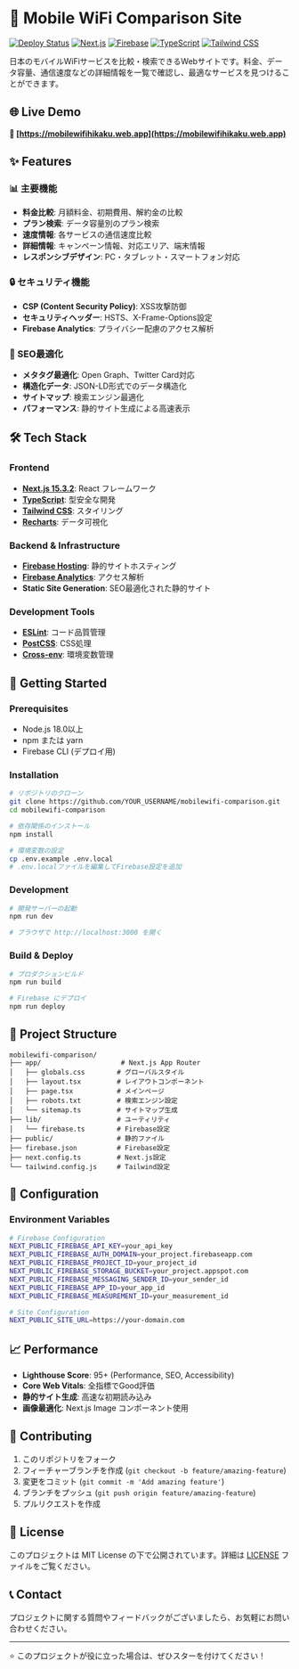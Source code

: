 # 📱 Mobile WiFi Comparison Site

[![Deploy Status](https://img.shields.io/badge/deploy-success-brightgreen)](https://mobilewifihikaku.web.app)
[![Next.js](https://img.shields.io/badge/Next.js-15.3.2-black)](https://nextjs.org/)
[![Firebase](https://img.shields.io/badge/Firebase-12.0.0-orange)](https://firebase.google.com/)
[![TypeScript](https://img.shields.io/badge/TypeScript-5.0-blue)](https://www.typescriptlang.org/)
[![Tailwind CSS](https://img.shields.io/badge/Tailwind-3.4.17-blue)](https://tailwindcss.com/)

日本のモバイルWiFiサービスを比較・検索できるWebサイトです。料金、データ容量、通信速度などの詳細情報を一覧で確認し、最適なサービスを見つけることができます。

## 🌐 Live Demo

**🔗 [https://mobilewifihikaku.web.app](https://mobilewifihikaku.web.app)**

## ✨ Features

### 📊 主要機能
- **料金比較**: 月額料金、初期費用、解約金の比較
- **プラン検索**: データ容量別のプラン検索
- **速度情報**: 各サービスの通信速度比較
- **詳細情報**: キャンペーン情報、対応エリア、端末情報
- **レスポンシブデザイン**: PC・タブレット・スマートフォン対応

### 🔒 セキュリティ機能
- **CSP (Content Security Policy)**: XSS攻撃防御
- **セキュリティヘッダー**: HSTS、X-Frame-Options設定
- **Firebase Analytics**: プライバシー配慮のアクセス解析

### 🚀 SEO最適化
- **メタタグ最適化**: Open Graph、Twitter Card対応
- **構造化データ**: JSON-LD形式でのデータ構造化
- **サイトマップ**: 検索エンジン最適化
- **パフォーマンス**: 静的サイト生成による高速表示

## 🛠️ Tech Stack

### Frontend
- **[Next.js 15.3.2](https://nextjs.org/)**: React フレームワーク
- **[TypeScript](https://www.typescriptlang.org/)**: 型安全な開発
- **[Tailwind CSS](https://tailwindcss.com/)**: スタイリング
- **[Recharts](https://recharts.org/)**: データ可視化

### Backend & Infrastructure
- **[Firebase Hosting](https://firebase.google.com/products/hosting)**: 静的サイトホスティング
- **[Firebase Analytics](https://firebase.google.com/products/analytics)**: アクセス解析
- **Static Site Generation**: SEO最適化された静的サイト

### Development Tools
- **[ESLint](https://eslint.org/)**: コード品質管理
- **[PostCSS](https://postcss.org/)**: CSS処理
- **[Cross-env](https://github.com/kentcdodds/cross-env)**: 環境変数管理

## 🚀 Getting Started

### Prerequisites
- Node.js 18.0以上
- npm または yarn
- Firebase CLI (デプロイ用)

### Installation

```bash
# リポジトリのクローン
git clone https://github.com/YOUR_USERNAME/mobilewifi-comparison.git
cd mobilewifi-comparison

# 依存関係のインストール
npm install

# 環境変数の設定
cp .env.example .env.local
# .env.localファイルを編集してFirebase設定を追加
```

### Development

```bash
# 開発サーバーの起動
npm run dev

# ブラウザで http://localhost:3000 を開く
```

### Build & Deploy

```bash
# プロダクションビルド
npm run build

# Firebase にデプロイ
npm run deploy
```

## 📁 Project Structure

```
mobilewifi-comparison/
├── app/                    # Next.js App Router
│   ├── globals.css        # グローバルスタイル
│   ├── layout.tsx         # レイアウトコンポーネント
│   ├── page.tsx           # メインページ
│   ├── robots.txt         # 検索エンジン設定
│   └── sitemap.ts         # サイトマップ生成
├── lib/                   # ユーティリティ
│   └── firebase.ts        # Firebase設定
├── public/                # 静的ファイル
├── firebase.json          # Firebase設定
├── next.config.ts         # Next.js設定
└── tailwind.config.js     # Tailwind設定
```

## 🔧 Configuration

### Environment Variables

```bash
# Firebase Configuration
NEXT_PUBLIC_FIREBASE_API_KEY=your_api_key
NEXT_PUBLIC_FIREBASE_AUTH_DOMAIN=your_project.firebaseapp.com
NEXT_PUBLIC_FIREBASE_PROJECT_ID=your_project_id
NEXT_PUBLIC_FIREBASE_STORAGE_BUCKET=your_project.appspot.com
NEXT_PUBLIC_FIREBASE_MESSAGING_SENDER_ID=your_sender_id
NEXT_PUBLIC_FIREBASE_APP_ID=your_app_id
NEXT_PUBLIC_FIREBASE_MEASUREMENT_ID=your_measurement_id

# Site Configuration
NEXT_PUBLIC_SITE_URL=https://your-domain.com
```

## 📈 Performance

- **Lighthouse Score**: 95+ (Performance, SEO, Accessibility)
- **Core Web Vitals**: 全指標でGood評価
- **静的サイト生成**: 高速な初期読み込み
- **画像最適化**: Next.js Image コンポーネント使用

## 🤝 Contributing

1. このリポジトリをフォーク
2. フィーチャーブランチを作成 (`git checkout -b feature/amazing-feature`)
3. 変更をコミット (`git commit -m 'Add amazing feature'`)
4. ブランチをプッシュ (`git push origin feature/amazing-feature`)
5. プルリクエストを作成

## 📄 License

このプロジェクトは MIT License の下で公開されています。詳細は [LICENSE](LICENSE) ファイルをご覧ください。

## 📞 Contact

プロジェクトに関する質問やフィードバックがございましたら、お気軽にお問い合わせください。

---

⭐ このプロジェクトが役に立った場合は、ぜひスターを付けてください！
